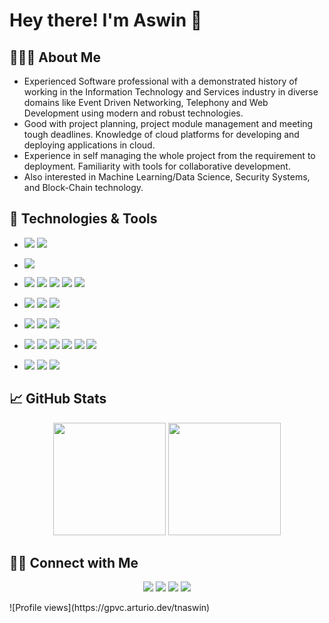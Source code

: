 # Hey there! I'm Aswin 👋

## 👨🏻‍💻 About Me

- Experienced Software professional with a demonstrated history of working in the Information Technology and Services industry in diverse domains like Event Driven Networking, Telephony and Web Development using modern and robust technologies.
- Good with project planning, project module management and meeting tough deadlines. Knowledge of cloud platforms for developing and deploying applications in cloud.
- Experience in self managing the whole project from the requirement to deployment. Familiarity with tools for collaborative development.
- Also interested in Machine Learning/Data Science, Security Systems, and Block-Chain technology.


## 🔧 Technologies & Tools

- ![](https://img.shields.io/badge/OS-Linux-informational?style=for-the-badge&logo=linux&logoColor=white&color=2E86C1)
![](https://img.shields.io/badge/OS-Windows-informational?style=for-the-badge&logo=windows&logoColor=white&color=2E86C1)

- ![](https://img.shields.io/badge/Shell-Bash-informational?style=for-the-badge&logo=gnu-bash&logoColor=white&color=2E86C1)

- ![](https://img.shields.io/badge/Code-Python-informational?style=for-the-badge&logo=python&logoColor=white&color=2E86C1)
![](https://img.shields.io/badge/Code-Java-informational?style=for-the-badge&logo=java&logoColor=white&color=2E86C1)
![](https://img.shields.io/badge/Code-JavaScript-informational?style=for-the-badge&logo=javascript&logoColor=white&color=2E86C1)
![](https://img.shields.io/badge/Code-HTML5-informational?style=for-the-badge&logo=html5&logoColor=white&color=2E86C1)
![](https://img.shields.io/badge/Code-CSS3-informational?style=for-the-badge&logo=css3&logoColor=white&color=2E86C1)

- ![](https://img.shields.io/badge/Py-Django-informational?style=for-the-badge&logo=django&logoColor=white&color=2E86C1)
![](https://img.shields.io/badge/Py-Flask-informational?style=for-the-badge&logo=Flask&logoColor=white&color=2E86C1)
![](https://img.shields.io/badge/Js-React-informational?style=for-the-badge&logo=react&logoColor=white&color=2E86C1)

- ![](https://img.shields.io/badge/DB-MySQL-informational?style=for-the-badge&logo=mysql&logoColor=white&color=2E86C1)
![](https://img.shields.io/badge/DB-PostgreSQL-informational?style=for-the-badge&logo=postgresql&logoColor=white&color=2E86C1)
![](https://img.shields.io/badge/DB-Oracle_DB-informational?style=for-the-badge&logo=oracle&logoColor=white&color=2E86C1)

- ![](https://img.shields.io/badge/Tools-Git-informational?style=for-the-badge&logo=git&logoColor=white&color=2E86C1)
![](https://img.shields.io/badge/Tools-Github-informational?style=for-the-badge&logo=github&logoColor=white&color=2E86C1)
![](https://img.shields.io/badge/Tools-Docker-informational?style=for-the-badge&logo=docker&logoColor=white&color=2E86C1)
![](https://img.shields.io/badge/Tools-Jira-informational?style=for-the-badge&logo=jira&logoColor=white&color=2E86C1)
![](https://img.shields.io/badge/Tools-VS_Code-informational?style=for-the-badge&logo=visual-studio-code&logoColor=white&color=2E86C1)
![](https://img.shields.io/badge/Tools-PyCharm-informational?style=for-the-badge&logo=pycharm&logoColor=white&color=2E86C1)

- ![](https://img.shields.io/badge/Cloud-Amazon_AWS-informational?style=for-the-badge&logo=amazon-aws&logoColor=white&color=2E86C1)
![](https://img.shields.io/badge/Cloud-Heroku-informational?style=for-the-badge&logo=heroku&logoColor=white&color=2E86C1)
![](https://img.shields.io/badge/Cloud-Digital_Ocean-informational?style=for-the-badge&logo=digitalocean&logoColor=white&color=2E86C1)



## &#x1f4c8; GitHub Stats

<p align="center">
  <img height="180em" src="https://github-readme-stats-eight-theta.vercel.app/api?username=tnaswin&show_icons=true&include_all_commits=true&count_private=true" />
  <img height="180em" src="https://github-readme-stats-eight-theta.vercel.app/api/top-langs/?username=tnaswin&layout=compact" />
</p>



## 🤝🏻 Connect with Me 

<p align="center">
<a href="https://tnaswin.github.io"><img src="https://img.shields.io/badge/-Portfolio-3423A6?style=for-the-badge&logo=Google-Chrome&logoColor=white"/></a>
<a href="https://linkedin.com/in/tnaswin"><img src="https://img.shields.io/badge/-LinkedIn-0077B5?style=for-the-badge&logo=Linkedin&logoColor=white"/></a>
<a href="https://instagram.com/tnaswin"><img src="https://img.shields.io/badge/-Instagram-E4405F?style=for-the-badge&logo=Instagram&logoColor=white"/></a>
<a href="https://facebook.com/tnaswin"><img src="https://img.shields.io/badge/-Facebook-1877F2?style=for-the-badge&logo=Facebook&logoColor=white"/></a>
</p>


<p>
![Profile views](https://gpvc.arturio.dev/tnaswin)
</p>

<!--
### Hi there 👋
**tnaswin/tnaswin** is a ✨ _special_ ✨ repository because its `README.md` (this file) appears on your GitHub profile.

Here are some ideas to get you started:

- 🔭 I’m currently working on ...
- 🌱 I’m currently learning ...
- 👯 I’m looking to collaborate on ...
- 🤔 I’m looking for help with ...
- 💬 Ask me about ...
- 📫 How to reach me: ...
- 😄 Pronouns: ...
- ⚡ Fun fact: ...
-->
